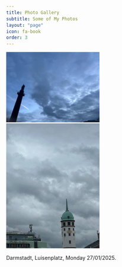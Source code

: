 ```yaml
---
title: Photo Gallery
subtitle: Some of My Photos
layout: "page"
icon: fa-book
order: 3
---
```

<a href="#" class="image featured">
  <img src="assets/images/test1.jpg" alt="" style="width: 50%; height: auto;" />
</a>
<a href="#" class="image featured">
  <img src="assets/images/test2.jpg" alt="" style="width: 50%; height: auto;" />
</a>

Darmstadt, Luisenplatz, Monday 27/01/2025.


